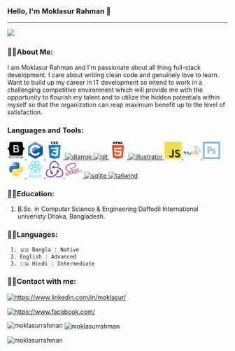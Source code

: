 ### Hello, I'm Moklasur Rahman 👋

<hr/>


<!--
**moklasurrahman/moklasurrahman** is a ✨ _special_ ✨ repository because its `README.md` (this file) appears on your GitHub profile.

Here are some ideas to get you started:

- 🔭 I’m currently working on ...
- 🌱 I’m currently learning ...
- 👯 I’m looking to collaborate on ...
- 🤔 I’m looking for help with ...
- 💬 Ask me about ...
- 📫 How to reach me: ...
- 😄 Pronouns: ...
- ⚡ Fun fact: ...
-->

![](https://media.licdn.com/dms/image/C5616AQHqRABRDtBLsg/profile-displaybackgroundimage-shrink_350_1400/0/1661686599582?e=1689811200&v=beta&t=ykAWBnb0YRQLsS5zK7ZVa-_mSXmFd9GJ7RxQmCBkEWM)



### 🧑‍💻About Me:

<p> I am Moklasur Rahman and I'm passionate about all thing full-stack development. I care about writing
clean code and genuinely love to learn. Want to build up my career in IT development so intend to work
in a challenging competitive environment which will provide me with the opportunity to flourish my
talent and to utilize the hidden potentials within myself so that the organization can reap maximum
benefit up to the level of satisfaction. </p>


<h3 align="left">Languages and Tools:</h3>


<p align="left"> <a href="https://getbootstrap.com" target="_blank" rel="noreferrer">
  <img src="https://raw.githubusercontent.com/devicons/devicon/master/icons/bootstrap/bootstrap-plain-wordmark.svg" alt="bootstrap" width="40" height="40"/> </a> <a href="https://www.cprogramming.com/" target="_blank" rel="noreferrer">  <img src="https://raw.githubusercontent.com/devicons/devicon/master/icons/c/c-original.svg" alt="c" width="40" height="40"/> </a> <a href="https://www.w3schools.com/css/" target="_blank" rel="noreferrer">  <img src="https://raw.githubusercontent.com/devicons/devicon/master/icons/css3/css3-original-wordmark.svg" alt="css3" width="40" height="40"/> </a> <a href="https://www.djangoproject.com/" target="_blank" rel="noreferrer"> <img src="https://cdn.worldvectorlogo.com/logos/django.svg" alt="django" width="40" height="40"/> </a> <a href="https://git-scm.com/" target="_blank" rel="noreferrer"> <img src="https://www.vectorlogo.zone/logos/git-scm/git-scm-icon.svg" alt="git" width="40" height="40"/> </a> <a href="https://www.w3.org/html/" target="_blank" rel="noreferrer"> <img src="https://raw.githubusercontent.com/devicons/devicon/master/icons/html5/html5-original-wordmark.svg" alt="html5" width="40" height="40"/> </a> <a href="https://www.adobe.com/in/products/illustrator.html" target="_blank" rel="noreferrer"> <img src="https://www.vectorlogo.zone/logos/adobe_illustrator/adobe_illustrator-icon.svg" alt="illustrator" width="40" height="40"/> </a> <a href="https://developer.mozilla.org/en-US/docs/Web/JavaScript" target="_blank" rel="noreferrer"> <img src="https://raw.githubusercontent.com/devicons/devicon/master/icons/javascript/javascript-original.svg" alt="javascript" width="40" height="40"/> </a> <a href="https://www.mysql.com/" target="_blank" rel="noreferrer"> <img src="https://raw.githubusercontent.com/devicons/devicon/master/icons/mysql/mysql-original-wordmark.svg" alt="mysql" width="40" height="40"/> </a> <a href="https://www.photoshop.com/en" target="_blank" rel="noreferrer"> <img src="https://raw.githubusercontent.com/devicons/devicon/master/icons/photoshop/photoshop-line.svg" alt="photoshop" width="40" height="40"/> </a> <a href="https://www.python.org" target="_blank" rel="noreferrer"> <img src="https://raw.githubusercontent.com/devicons/devicon/master/icons/python/python-original.svg" alt="python" width="40" height="40"/> </a> <a href="https://reactjs.org/" target="_blank" rel="noreferrer"> <img src="https://raw.githubusercontent.com/devicons/devicon/master/icons/react/react-original-wordmark.svg" alt="react" width="40" height="40"/> </a> <a href="https://redux.js.org" target="_blank" rel="noreferrer"> <img src="https://raw.githubusercontent.com/devicons/devicon/master/icons/redux/redux-original.svg" alt="redux" width="40" height="40"/> </a> <a href="https://sass-lang.com" target="_blank" rel="noreferrer"> <img src="https://raw.githubusercontent.com/devicons/devicon/master/icons/sass/sass-original.svg" alt="sass" width="40" height="40"/> </a> <a href="https://www.sqlite.org/" target="_blank" rel="noreferrer"> <img src="https://www.vectorlogo.zone/logos/sqlite/sqlite-icon.svg" alt="sqlite" width="40" height="40"/> </a> <a href="https://tailwindcss.com/" target="_blank" rel="noreferrer"> <img src="https://www.vectorlogo.zone/logos/tailwindcss/tailwindcss-icon.svg" alt="tailwind" width="40" height="40"/> </a> </p>


 ### 🧑‍💻Education:

  1. B.Sc. in Computer Science & Engineering
     Daffodil International univeristy
     Dhaka, Bangladesh.
     
     
  ### 🧑‍💻Languages:
     1. 🇧🇩 Bangla : Native
     2. 󠁧󠁢󠁥󠁮󠁧󠁿English : Advanced
     3. 🇮🇳 Hindi : Intermediate
    
  
  

### 🧑‍💻Contact with me:

<p align="left">
<a href="https://www.linkedin.com/in/moklasur/" target="blank"><img align="center" src="https://raw.githubusercontent.com/rahuldkjain/github-profile-readme-generator/master/src/images/icons/Social/linked-in-alt.svg" alt="https://www.linkedin.com/in/moklasur/" height="30" width="40" /></a>
</p>
<p align="left">
<a href="https://fb.com/https://www.facebook.com/" target="blank"><img align="center" src="https://raw.githubusercontent.com/rahuldkjain/github-profile-readme-generator/master/src/images/icons/Social/facebook.svg" alt="https://www.facebook.com/" height="30" width="40" /></a>
</p>



<p><img align="left" src="https://github-readme-stats.vercel.app/api/top-langs?username=moklasurrahman&show_icons=true&locale=en&layout=compact" alt="moklasurrahman" /></p>

<p>&nbsp;<img align="center" src="https://www.facebook.com/profile.php?id=100004143574385" alt="moklasurrahman" /></p>

<p><img align="center" src="https://github-readme-streak-stats.herokuapp.com/?user=moklasurrahman&" alt="moklasurrahman" /></p>















